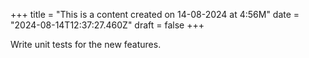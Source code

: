 +++
title = "This is a content created on 14-08-2024 at 4:56M"
date = "2024-08-14T12:37:27.460Z"
draft = false
+++

  Write unit tests for the new features.
        